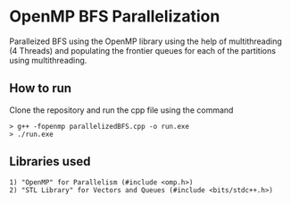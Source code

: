 # OpenMP BFS Parallelization
Paralleized BFS using the OpenMP library using the help of multithreading (4 Threads) and populating the frontier queues for each of the partitions using multithreading.

## How to run
Clone the repository and run the cpp file using the command
```
> g++ -fopenmp parallelizedBFS.cpp -o run.exe
> ./run.exe
```

## Libraries used
```
1) "OpenMP" for Parallelism (#include <omp.h>)
2) "STL Library" for Vectors and Queues (#include <bits/stdc++.h>)
```


